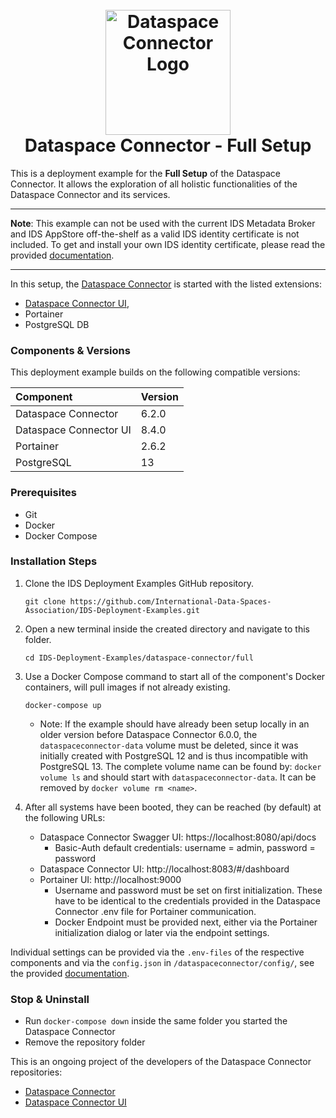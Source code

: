 <h1 align="center">
  <br>
  <a href="https://dataspace-connector.de/dsc_logo.svg"><img src="https://dataspace-connector.de/dsc_logo.svg" alt="Dataspace Connector Logo" width="200"></a>
  <br>
      Dataspace Connector - Full Setup
  <br>
</h1>

This is a deployment example for the **Full Setup** of the Dataspace Connector. It allows the exploration of all holistic functionalities of the Dataspace Connector and its services. 

---

**Note**: 
This example can not be used with the current IDS Metadata Broker and IDS AppStore off-the-shelf as a valid IDS identity certificate is not included. 
To get and install your own IDS identity certificate, please read the provided [documentation](https://international-data-spaces-association.github.io/DataspaceConnector/).

---

In this setup, the [Dataspace Connector](https://github.com/International-Data-Spaces-Association/DataspaceConnector) is started with the listed extensions:
* [Dataspace Connector UI](https://github.com/International-Data-Spaces-Association/DataspaceConnectorUI), 
* Portainer
* PostgreSQL DB

### Components & Versions
This deployment example builds on the following compatible versions:

| Component | Version |
|:----------|:--------|
| Dataspace Connector | 6.2.0 |
| Dataspace Connector UI | 8.4.0 |
| Portainer | 2.6.2 |
| PostgreSQL | 13 |

### Prerequisites
  - Git
  - Docker
  - Docker Compose

### Installation Steps
1. Clone the IDS Deployment Examples GitHub repository.
    ```
    git clone https://github.com/International-Data-Spaces-Association/IDS-Deployment-Examples.git
    ```
2. Open a new terminal inside the created directory and navigate to this folder.
    ```
    cd IDS-Deployment-Examples/dataspace-connector/full
    ```
3. Use a Docker Compose command to start all of the component's Docker containers, will pull images if not already existing.
   ```
   docker-compose up
   ```    
   - Note: If the example should have already been setup locally in an older version before Dataspace Connector 6.0.0, 
     the `dataspaceconnector-data` volume must be deleted, since it was initially created with PostgreSQL 12 and is 
     thus incompatible with PostgreSQL 13. 
     The complete volume name can be found by: `docker volume ls` and should start with `dataspaceconnector-data`. 
     It can be removed by `docker volume rm <name>`.  
   
4. After all systems have been booted, they can be reached (by default) at the following URLs:
   - Dataspace Connector Swagger UI: https://localhost:8080/api/docs
     - Basic-Auth default credentials: username = admin, password = password
   - Dataspace Connector UI: http://localhost:8083/#/dashboard
   - Portainer UI: http://localhost:9000
     - Username and password must be set on first initialization. These have to be identical to the credentials provided in the Dataspace Connector .env file for Portainer communication.
     - Docker Endpoint must be provided next, either via the Portainer initialization dialog or later via the endpoint settings.

Individual settings can be provided via the `.env-files` of the respective components and via the `config.json` in `/dataspaceconnector/config/`, see the provided [documentation](https://international-data-spaces-association.github.io/DataspaceConnector/).

### Stop & Uninstall
  - Run `docker-compose down` inside the same folder you started the Dataspace Connector
  - Remove the repository folder

This is an ongoing project of the developers of the Dataspace Connector repositories:
* [Dataspace Connector](https://github.com/International-Data-Spaces-Association/DataspaceConnector)
* [Dataspace Connector UI](https://github.com/International-Data-Spaces-Association/DataspaceConnectorUI)
